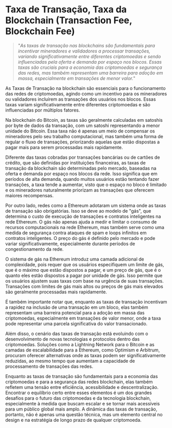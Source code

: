 # Taxa de Transação, Taxa da Blockchain (Transaction Fee, Blockchain Fee)

>"*As taxas de transação nas blockchains são fundamentais para incentivar mineradores e validadores a processar transações, variando significativamente entre diferentes criptomoedas e sendo influenciadas pela oferta e demanda por espaço nos blocos. Essas taxas são cruciais para a economia das criptomoedas e segurança das redes, mas também representam uma barreira para adoção em massa, especialmente em transações de menor valor.*"

As Taxas de Transação na blockchain são essenciais para o funcionamento das redes de criptomoedas, agindo como um incentivo para os mineradores ou validadores incluírem as transações dos usuários nos blocos. Essas taxas variam significativamente entre diferentes criptomoedas e são influenciadas por múltiplos fatores.

Na blockchain do Bitcoin, as taxas são geralmente calculadas em satoshis por byte de dados da transação, com um satoshi representando a menor unidade do Bitcoin. Essa taxa não é apenas um meio de compensar os mineradores pelo seu trabalho computacional, mas também uma forma de regular o fluxo de transações, priorizando aquelas que estão dispostas a pagar mais para serem processadas mais rapidamente.

Diferente das taxas cobradas por transações bancárias ou de cartões de crédito, que são definidas por instituições financeiras, as taxas de transação da blockchain são determinadas pelo mercado, baseadas na oferta e demanda por espaço nos blocos da rede. Isso significa que em períodos de alta demanda, quando muitos usuários estão tentando fazer transações, a taxa tende a aumentar, visto que o espaço no bloco é limitado e os mineradores naturalmente priorizam as transações que oferecem maiores recompensas.

Por outro lado, redes como a Ethereum adotaram um sistema onde as taxas de transação são obrigatórias. Isso se deve ao modelo de "gás", que determina o custo de execução de transações e contratos inteligentes na rede Ethereum. O gás não apenas ajuda a medir e limitar o consumo de recursos computacionais na rede Ethereum, mas também serve como uma medida de segurança contra ataques de spam e loops infinitos em contratos inteligentes. O preço do gás é definido pelo mercado e pode variar significativamente, especialmente durante períodos de congestionamento da rede.

O sistema de gás na Ethereum introduz uma camada adicional de complexidade, pois requer que os usuários especifiquem um limite de gás, que é o máximo que estão dispostos a pagar, e um preço de gás, que é o quanto eles estão dispostos a pagar por unidade de gás. Isso permite que os usuários ajustem suas taxas com base na urgência de suas transações. Transações com limites de gás mais altos ou preços de gás mais elevados são geralmente processadas mais rapidamente.

É também importante notar que, enquanto as taxas de transação incentivam a rapidez na inclusão de uma transação em um bloco, elas também representam uma barreira potencial para a adoção em massa das criptomoedas, especialmente em transações de valor menor, onde a taxa pode representar uma parcela significativa do valor transacionado.

Além disso, o cenário das taxas de transação está evoluindo com o desenvolvimento de novas tecnologias e protocolos dentro das criptomoedas. Soluções como a Lightning Network para o Bitcoin e as camadas de escalabilidade para a Ethereum, como Optimism e Arbitrum, procuram oferecer alternativas onde as taxas podem ser significativamente reduzidas, ao mesmo tempo que aumentam a capacidade de processamento de transações das redes.

Enquanto as taxas de transação são fundamentais para a economia das criptomoedas e para a segurança das redes blockchain, elas também refletem uma tensão entre eficiência, acessibilidade e descentralização. Encontrar o equilíbrio certo entre esses elementos é um dos grandes desafios para o futuro das criptomoedas e da tecnologia blockchain, especialmente à medida que buscam escalar e se tornar mais acessíveis para um público global mais amplo. A dinâmica das taxas de transação, portanto, não é apenas uma questão técnica, mas um elemento central no design e na estratégia de longo prazo de qualquer criptomoeda.